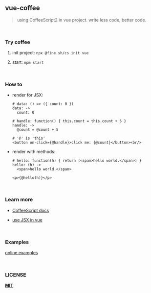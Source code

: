 ## vue-coffee
> using CoffeeScript2 in vue project.
> write less code, better code.

<br/>

### Try coffee

1. init project: `npx @fine.sh/cs init vue`

2. start: `npm start`

<br/>

### How to

  - render for JSX:
      ```
      # data: () => ({ count: 0 })
      data: ->
        count: 0

      # handle: function() { this.count = this.count + 5 }
      handle: ->
        @count = @count + 5

      # '@' is 'this'
      <button on-click={@handle}>click me: {@count}</button><br/>
      ```

  - render with methods:
      ```
      # hello: function(h) { return (<span>hello world.</span>) }
      hello: (h) ->
        <span>hello world.</span>

      <p>{@hello(h)}</p>
      ```

<br/>

### Learn more

  - [CoffeeScript docs](https://coffeescript.org/)

  - [use JSX in vue](https://github.com/vuejs/babel-plugin-transform-vue-jsx#usage)

<br/>

### Examples
[online examples](https://vue-coffee.js.org/)

<br/>

### LICENSE

[**MIT**](LICENSE)
